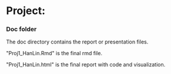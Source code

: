 # Project: 
### Doc folder

The doc directory contains the report or presentation files. 

"Proj1_HanLin.Rmd" is the final rmd file.

"Proj1_HanLin.html" is the final report with code and visualization.
